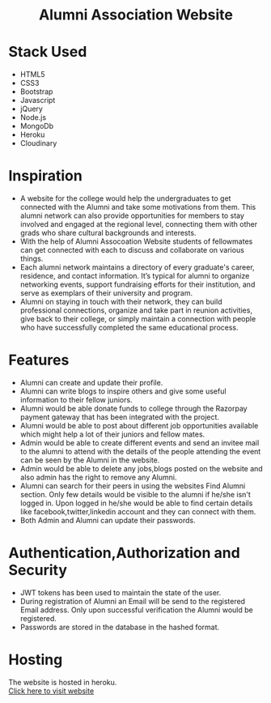 <h1 align="center">
  Alumni Association Website
</h1>


# Stack Used
<ul>
  <li>HTML5</li> 
  <li>CSS3</li>
  <li>Bootstrap</li>
  <li>Javascript</li>
  <li>jQuery</li>
  <li>Node.js</li>
  <li>MongoDb</li>
  <li>Heroku</li>
  <li>Cloudinary</li>
</ul>

# Inspiration
<ul>
  <li>
    A website for the college would help the undergraduates to get connected with the Alumni and take some motivations from them. This alumni network can also provide opportunities for members to stay involved and engaged at the regional level, connecting them with other grads who share cultural backgrounds and interests.
  </li>
  <li>
    With the help of Alumni Assocoation Website students of fellowmates can get connected with each to discuss and collaborate on various things.
  </li>
  <li>
    Each alumni network maintains a directory of every graduate's career, residence, and contact information. It’s typical for alumni to organize networking events, support fundraising efforts for their institution, and serve as exemplars of their university and program.
  </li>
  <li>
    Alumni on staying in touch with their network, they can build professional connections, organize and take part in reunion activities, give back to their college, or simply maintain a connection with people who have successfully completed the same educational process.    
  </li>

</ul>

# Features
<ul>
  <li>
    Alumni can create and update their profile.
  </li>
  <li>
    Alumni can write blogs to inspire others and give some useful information to their fellow juniors.
  </li>
  <li>
    Alumni would be able donate funds to college through the Razorpay payment gateway that has been integrated with the project.
  </li>
  <li>
    Alumni would be able to post about different job opportunities available which might help a lot of their juniors and fellow mates.
  </li>
  <li>
    Admin would be able to create different events and send an invitee mail to the alumni to attend with the details of the people attending the event can be seen by the Alumni in the website. 
  </li>
  <li>
    Admin would be able to delete any jobs,blogs posted on the website and also admin has the right to remove any Alumni.
  </li>
  <li>
    Alumni can search for their peers in using the websites Find Alumni section. Only few details would be visible to the alumni if he/she isn't logged in. Upon logged in he/she would be able to find certain details like facebook,twitter,linkedin account and they can connect with them. 
  </li>
  <li>
    Both Admin and Alumni can update their passwords.
  </li>
</ul>

# Authentication,Authorization and Security
<ul>
  <li>
    JWT tokens has been used to maintain the state of the user.
  </li>
  <li>
    During registration of Alumni an Email will be send to the registered Email address. Only upon successful verification the Alumni would be registered.
  </li>
  <li>
    Passwords are stored in the database in the hashed format.
  </li>
 </ul>
 
# Hosting
The website is hosted in heroku.</br>
[Click here to visit website](http://protected-oasis-49361.herokuapp.com/)
